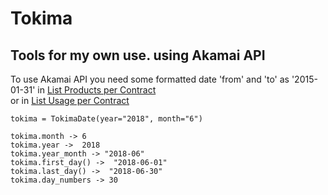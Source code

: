 # Tokima

## Tools for my own use. using Akamai API

To use Akamai API you need some formatted date 'from' and 'to' as '2015-01-31' in 
[List Products per Contract](https://developer.akamai.com/api/luna/contracts/resources.html#getproductspercontract)  
or in [List Usage per Contract](https://developer.akamai.com/api/luna/billing-usage/resources.html#getcontractmeasure) 

    tokima = TokimaDate(year="2018", month="6")
    
    tokima.month -> 6
    tokima.year ->  2018
    tokima.year_month -> "2018-06"
    tokima.first_day() ->  "2018-06-01"
    tokima.last_day() ->  "2018-06-30"
    tokima.day_numbers -> 30
